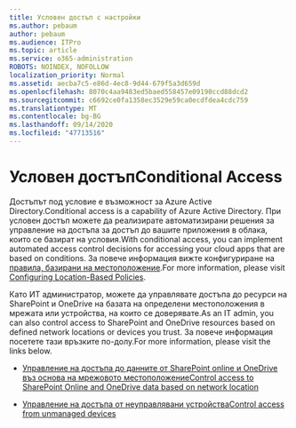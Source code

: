 ```yaml
---
title: Условен достъп с настройки
ms.author: pebaum
author: pebaum
ms.audience: ITPro
ms.topic: article
ms.service: o365-administration
ROBOTS: NOINDEX, NOFOLLOW
localization_priority: Normal
ms.assetid: aecba7c5-e86d-4ec8-9d44-679f5a3d659d
ms.openlocfilehash: 8070c4aa9483ed5baed558457e09190ccd88dcd2
ms.sourcegitcommit: c6692ce0fa1358ec3529e59ca0ecdfdea4cdc759
ms.translationtype: MT
ms.contentlocale: bg-BG
ms.lasthandoff: 09/14/2020
ms.locfileid: "47713516"
---
```

# <a name="conditional-access"></a><span data-ttu-id="151cd-102">Условен достъп</span><span class="sxs-lookup"><span data-stu-id="151cd-102">Conditional Access</span></span>

<span data-ttu-id="151cd-103">Достъпът под условие е възможност за Azure Active Directory.</span><span class="sxs-lookup"><span data-stu-id="151cd-103">Conditional access is a capability of Azure Active Directory.</span></span> <span data-ttu-id="151cd-104">При условен достъп можете да реализирате автоматизирани решения за управление на достъпа за достъп до вашите приложения в облака, които се базират на условия.</span><span class="sxs-lookup"><span data-stu-id="151cd-104">With conditional access, you can implement automated access control decisions for accessing your cloud apps that are based on conditions.</span></span> <span data-ttu-id="151cd-105">За повече информация вижте конфигуриране на [правила, базирани на местоположение](https://docs.microsoft.com/azure/active-directory/conditional-access/overview).</span><span class="sxs-lookup"><span data-stu-id="151cd-105">For more information, please visit [Configuring Location-Based Policies](https://docs.microsoft.com/azure/active-directory/conditional-access/overview).</span></span>

<span data-ttu-id="151cd-106">Като ИТ администратор, можете да управлявате достъпа до ресурси на SharePoint и OneDrive на базата на определени местоположения в мрежата или устройства, на които се доверявате.</span><span class="sxs-lookup"><span data-stu-id="151cd-106">As an IT admin, you can also control access to SharePoint and OneDrive resources based on defined network locations or devices you trust.</span></span> <span data-ttu-id="151cd-107">За повече информация посетете тази връзките по-долу.</span><span class="sxs-lookup"><span data-stu-id="151cd-107">For more information, please visit the links below.</span></span>

- [<span data-ttu-id="151cd-108">Управление на достъпа до данните от SharePoint online и OneDrive въз основа на мрежовото местоположение</span><span class="sxs-lookup"><span data-stu-id="151cd-108">Control access to SharePoint Online and OneDrive data based on network location</span></span>](https://docs.microsoft.com/sharepoint/control-access-based-on-network-location)

- [<span data-ttu-id="151cd-109">Управление на достъпа от неуправлявани устройства</span><span class="sxs-lookup"><span data-stu-id="151cd-109">Control access from unmanaged devices</span></span>](https://docs.microsoft.com/sharepoint/control-access-from-unmanaged-devices)

